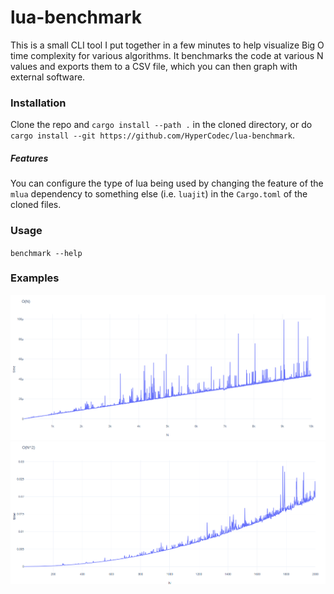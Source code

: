 # lua-benchmark

This is a small CLI tool I put together in a few minutes to help visualize Big O time complexity for various algorithms. It benchmarks the code at various N values and exports them to a CSV file, which you can then graph with external software.

### Installation
Clone the repo and `cargo install --path .` in the cloned directory, or do `cargo install --git https://github.com/HyperCodec/lua-benchmark`.

##### Features
You can configure the type of lua being used by changing the feature of the `mlua` dependency to something else (i.e. `luajit`) in the `Cargo.toml` of the cloned files. 

### Usage
`benchmark --help`

### Examples
![linear](doc/o(n).png)
![quadratic](doc/o(n^2).png)